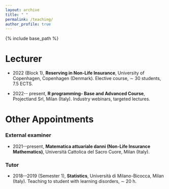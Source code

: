 ```yaml
---
layout: archive
title: " "
permalink: /teaching/
author_profile: true
---
```


{% include base_path %}


# Lecturer

* 2022 (Block 1), **Reserving in Non-Life Insurance**, University of Copenhagen, Copenhagen (Denmark). Elective course, $\sim$ 30 students, 7.5 ECTS.

* 2022-- present, **R programming- Base and Advanced Course**, Projectland Srl, Milan (Italy). Industry webinars, targeted lectures.

# Other Appointments

### External examiner

* 2021--present,  **Matematica attuariale danni (Non-Life Insurance Mathematics)**, Università Cattolica del Sacro Cuore, Milan (Italy).

### Tutor

* 2018--2019 (Semester 1), **Statistics**, Università di Milano-Bicocca, Milan (Italy). Teaching to student with learning disorders, $\sim$ 20 h.


